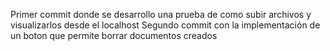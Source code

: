 Primer commit donde se desarrollo una prueba de como subir archivos y visualizarlos desde el localhost
Segundo commit con la implementación de un boton que permite borrar documentos creados

